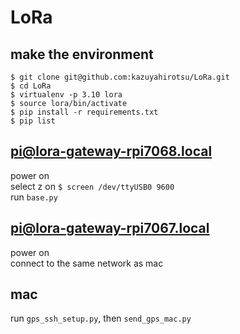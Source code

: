 # LoRa
## make the environment  
```
$ git clone git@github.com:kazuyahirotsu/LoRa.git
$ cd LoRa
$ virtualenv -p 3.10 lora
$ source lora/bin/activate
$ pip install -r requirements.txt
$ pip list
```  

## pi@lora-gateway-rpi7068.local
power on  
select z on ```$ screen /dev/ttyUSB0 9600```  
run ```base.py```  

## pi@lora-gateway-rpi7067.local
power on  
connect to the same network as mac  

## mac
run ```gps_ssh_setup.py```, then ```send_gps_mac.py```
